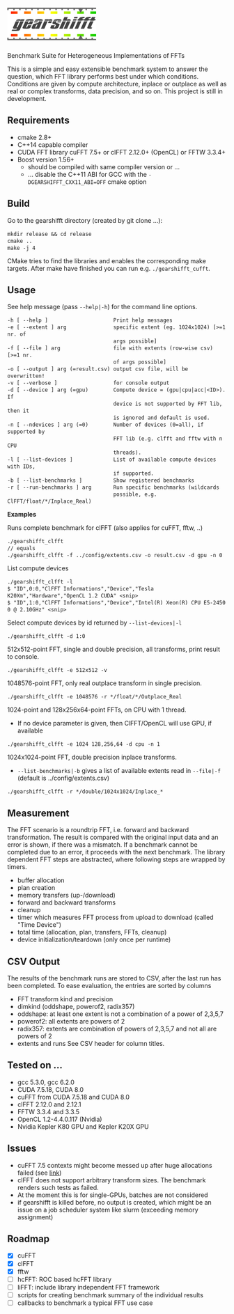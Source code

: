 # ![gearshifft](images/gearshifft_logo_img_100.png)

Benchmark Suite for Heterogeneous Implementations of FFTs

This is a simple and easy extensible benchmark system to answer the question, which FFT library performs best under which conditions.
Conditions are given by compute architecture, inplace or outplace as well as real or complex transforms, data precision, and so on.
This project is still in development. 

## Requirements

- cmake 2.8+
- C++14 capable compiler
- CUDA FFT library cuFFT 7.5+ or clFFT 2.12.0+ (OpenCL) or FFTW 3.3.4+
- Boost version 1.56+
  - should be compiled with same compiler version or ...
  - ... disable the C++11 ABI for GCC with the `-DGEARSHIFFT_CXX11_ABI=OFF` cmake option 

## Build
Go to the gearshifft directory (created by git clone ...):
```
mkdir release && cd release
cmake ..
make -j 4
```
CMake tries to find the libraries and enables the corresponding make targets.
After make have finished you can run e.g. `./gearshifft_cufft`.

## Usage

See help message (pass `--help|-h`) for the command line options.
```
-h [ --help ]                     Print help messages
-e [ --extent ] arg               specific extent (eg. 1024x1024) [>=1 nr. of
                                  args possible]
-f [ --file ] arg                 file with extents (row-wise csv) [>=1 nr.
                                  of args possible]
-o [ --output ] arg (=result.csv) output csv file, will be overwritten!
-v [ --verbose ]                  for console output
-d [ --device ] arg (=gpu)        Compute device = (gpu|cpu|acc|<ID>). If
                                  device is not supported by FFT lib, then it
                                  is ignored and default is used.
-n [ --ndevices ] arg (=0)        Number of devices (0=all), if supported by
                                  FFT lib (e.g. clfft and fftw with n CPU
                                  threads).
-l [ --list-devices ]             List of available compute devices with IDs,
                                  if supported.
-b [ --list-benchmarks ]          Show registered benchmarks
-r [ --run-benchmarks ] arg       Run specific benchmarks (wildcards
                                  possible, e.g. ClFFT/float/*/Inplace_Real)
```
**Examples**

Runs complete benchmark for clFFT (also applies for cuFFT, fftw, ..)
```
./gearshifft_clfft
// equals
./gearshifft_clfft -f ../config/extents.csv -o result.csv -d gpu -n 0
```
List compute devices
```
./gearshifft_clfft -l
$ "ID",0:0,"ClFFT Informations","Device","Tesla K20Xm","Hardware","OpenCL 1.2 CUDA" <snip>
$ "ID",1:0,"ClFFT Informations","Device","Intel(R) Xeon(R) CPU E5-2450 0 @ 2.10GHz" <snip>
```
Select compute devices by id returned by `--list-devices|-l`
```
./gearshifft_clfft -d 1:0
```
512x512-point FFT, single and double precision, all transforms, print result to console.
```
./gearshifft_clfft -e 512x512 -v
```
1048576-point FFT, only real outplace transform in single precision.
```
./gearshifft_clfft -e 1048576 -r */float/*/Outplace_Real
```
1024-point and 128x256x64-point FFTs, on CPU with 1 thread.
- If no device parameter is given, then ClFFT/OpenCL will use GPU, if available
```
./gearshifft_clfft -e 1024 128,256,64 -d cpu -n 1
```
1024x1024-point FFT, double precision inplace transforms.
- `--list-benchmarks|-b` gives a list of available extents read in `--file|-f` (default is ../config/extents.csv)
```
./gearshifft_clfft -r */double/1024x1024/Inplace_*
```

## Measurement

The FFT scenario is a roundtrip FFT, i.e. forward and backward transformation.
The result is compared with the original input data and an error is shown, if there was a mismatch.
If a benchmark cannot be completed due to an error, it proceeds with the next benchmark.
The library dependent FFT steps are abstracted, where following steps are wrapped by timers.
- buffer allocation
- plan creation
- memory transfers (up-/download)
- forward and backward transforms
- cleanup
- timer which measures FFT process from upload to download (called "Time Device")
- total time (allocation, plan, transfers, FFTs, cleanup)
- device initialization/teardown (only once per runtime)

## CSV Output

The results of the benchmark runs are stored to CSV, after the last run has been completed.
To ease evaluation, the entries are sorted by columns 
- FFT transform kind and precision
- dimkind (oddshape, powerof2, radix357)
 - oddshape: at least one extent is not a combination of a power of 2,3,5,7
 - powerof2: all extents are powers of 2
 - radix357: extents are combination of powers of 2,3,5,7 and not all are powers of 2
- extents and runs
See CSV header for column titles.

## Tested on ...

- gcc 5.3.0, gcc 6.2.0
- CUDA 7.5.18, CUDA 8.0
- cuFFT from CUDA 7.5.18 and CUDA 8.0
- clFFT 2.12.0 and 2.12.1
- FFTW 3.3.4 and 3.3.5
- OpenCL 1.2-4.4.0.117 (Nvidia)
- Nvidia Kepler K80 GPU and Kepler K20X GPU

## Issues

- cuFFT 7.5 contexts might become messed up after huge allocations failed (see [link](https://devtalk.nvidia.com/default/topic/956093/gpu-accelerated-libraries/cufft-out-of-memory-yields-quot-irreparable-quot-context/))
- clFFT does not support arbitrary transform sizes. The benchmark renders such tests as failed.
- At the moment this is for single-GPUs, batches are not considered
- if gearshifft is killed before, no output is created, which might be an issue on a job scheduler system like slurm (exceeding memory assignment)

## Roadmap

- [x] cuFFT
- [x] clFFT
- [x] fftw
- [ ] hcFFT: ROC based hcFFT library
- [ ] liFFT: include library independent FFT framework
- [ ] scripts for creating benchmark summary of the individual results
- [ ] callbacks to benchmark a typical FFT use case
